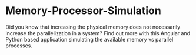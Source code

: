 # Memory-Processor-Simulation
Did you know that increasing the physical memory does not necessarily increase the parallelization in a system? Find out more with this Angular and Python based application simulating the available memory vs parallel processes.

